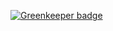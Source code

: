 
[![Greenkeeper badge](https://badges.greenkeeper.io/Alorel/userstyles.svg)](https://greenkeeper.io/)
